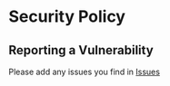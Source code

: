 # Security Policy

## Reporting a Vulnerability

Please add any issues you find in [Issues](https://github.com/NichuSPN/py-arena/issues)
